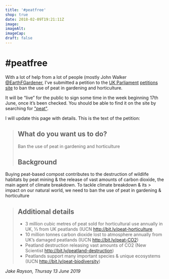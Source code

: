 ```yaml
---
title: '#peatfree'
shop: true
date: 2018-02-09T19:21:11Z
image: 
imageAlt: 
imageCap: 
draft: false
---
```


# #peatfree

With a lot of help from a lot of people (mostly John Walker [@EarthFGardener](https://mobile.twitter.com/EarthFGardener), I’ve submitted a petition to the [UK Parliament](https://www.parliament.uk) [petitions site](https://petition.parliament.uk/) to ban the use of peat in gardening and horticulture.

It will be “live” for the public to sign some time in the week beginning 17th June, once it’s been checked. You should be able to find it on the site by searching for ["peat"](https://petition.parliament.uk/petitions?q=peat&state=all).

I will update this page with details. This is the text of the petition:

> ## What do you want us to do?
> 
> Ban the use of peat in gardening and horticulture
> 
> ## Background
> 
Buying peat-based compost contributes to the destruction of wildlife habitats by peat mining & the release of vast amounts of carbon dioxide, the main agent of climate breakdown. To tackle climate breakdown & its > impact on our natural world, we need to ban the use of peat in gardening & horticulture
> 
> ## Additional details
> 
> * 3 million cubic metres of peat sold for horticultural use annually in UK, ⅓ from UK peatlands (IUCN <http://bit.ly/peat-horticulture>
> * 10 million tonnes carbon dioxide lost to atmosphere annually from UK’s damaged peatlands (IUCN <http://bit.ly/peat-CO2>)
> * Peatland destruction releasing vast amounts of CO2 (New Scientist <http://bit.ly/peatland-destruction>) 
> * Peatlands support many important species & unique ecosystems (IUCN <http://bit.ly/peat-biodiversity>)

_Jake Rayson, Thursay 13 June 2019_

